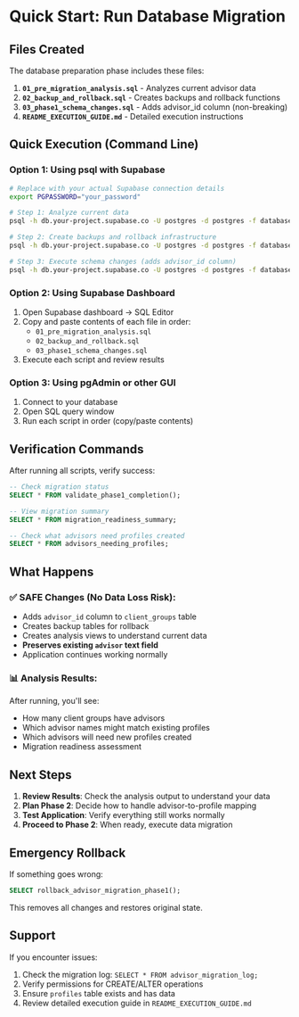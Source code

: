 # Quick Start: Run Database Migration

## Files Created

The database preparation phase includes these files:

1. **`01_pre_migration_analysis.sql`** - Analyzes current advisor data
2. **`02_backup_and_rollback.sql`** - Creates backups and rollback functions  
3. **`03_phase1_schema_changes.sql`** - Adds advisor_id column (non-breaking)
4. **`README_EXECUTION_GUIDE.md`** - Detailed execution instructions

## Quick Execution (Command Line)

### Option 1: Using psql with Supabase
```bash
# Replace with your actual Supabase connection details
export PGPASSWORD="your_password"

# Step 1: Analyze current data
psql -h db.your-project.supabase.co -U postgres -d postgres -f database_migration/01_pre_migration_analysis.sql

# Step 2: Create backups and rollback infrastructure
psql -h db.your-project.supabase.co -U postgres -d postgres -f database_migration/02_backup_and_rollback.sql

# Step 3: Execute schema changes (adds advisor_id column)
psql -h db.your-project.supabase.co -U postgres -d postgres -f database_migration/03_phase1_schema_changes.sql
```

### Option 2: Using Supabase Dashboard
1. Open Supabase dashboard → SQL Editor
2. Copy and paste contents of each file in order:
   - `01_pre_migration_analysis.sql`
   - `02_backup_and_rollback.sql` 
   - `03_phase1_schema_changes.sql`
3. Execute each script and review results

### Option 3: Using pgAdmin or other GUI
1. Connect to your database
2. Open SQL query window
3. Run each script in order (copy/paste contents)

## Verification Commands

After running all scripts, verify success:

```sql
-- Check migration status
SELECT * FROM validate_phase1_completion();

-- View migration summary
SELECT * FROM migration_readiness_summary;

-- Check what advisors need profiles created
SELECT * FROM advisors_needing_profiles;
```

## What Happens

### ✅ SAFE Changes (No Data Loss Risk):
- Adds `advisor_id` column to `client_groups` table
- Creates backup tables for rollback
- Creates analysis views to understand current data
- **Preserves existing `advisor` text field**
- Application continues working normally

### 📊 Analysis Results:
After running, you'll see:
- How many client groups have advisors
- Which advisor names might match existing profiles
- Which advisors will need new profiles created
- Migration readiness assessment

## Next Steps

1. **Review Results**: Check the analysis output to understand your data
2. **Plan Phase 2**: Decide how to handle advisor-to-profile mapping
3. **Test Application**: Verify everything still works normally
4. **Proceed to Phase 2**: When ready, execute data migration

## Emergency Rollback

If something goes wrong:
```sql
SELECT rollback_advisor_migration_phase1();
```

This removes all changes and restores original state.

## Support

If you encounter issues:
1. Check the migration log: `SELECT * FROM advisor_migration_log;`
2. Verify permissions for CREATE/ALTER operations
3. Ensure `profiles` table exists and has data
4. Review detailed execution guide in `README_EXECUTION_GUIDE.md` 